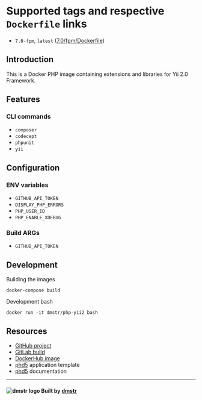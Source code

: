 Supported tags and respective `Dockerfile` links
================================================

- `7.0-fpm`, `latest` ([7.0/fpm/Dockerfile](https://github.com/dmstr/docker-php-yii2/blob/master/7.0/Dockerfile-fpm))


Introduction
------------

This is a Docker PHP image containing extensions and libraries for Yii 2.0 Framework.


Features
--------

### CLI commands

 - `composer`
 - `codecept`
 - `phpunit`
 - `yii`
 

Configuration
-------------

### ENV variables

 - `GITHUB_API_TOKEN`
 - `DISPLAY_PHP_ERRORS`
 - `PHP_USER_ID`
 - `PHP_ENABLE_XDEBUG`

### Build ARGs

 - `GITHUB_API_TOKEN`

Development
-----------

Building the images

    docker-compose build

Development bash    

    docker run -it dmstr/php-yii2 bash


Resources
---------  

- [GitHub project](https://github.com/dmstr/docker-php-yii2)
- [GitLab build](https://git.hrzg.de/dmstr/docker-php-yii2/builds)
- [DockerHub image](https://hub.docker.com/r/dmstr/php-yii2/)
- [phd5](https://github.com/dmstr/phd5-app) application template
- [phd5](https://github.com/dmstr/docs-phd5) documentation

---

#### ![dmstr logo](http://t.phundament.com/dmstr-16-cropped.png) Built by [dmstr](http://diemeisterei.de)
